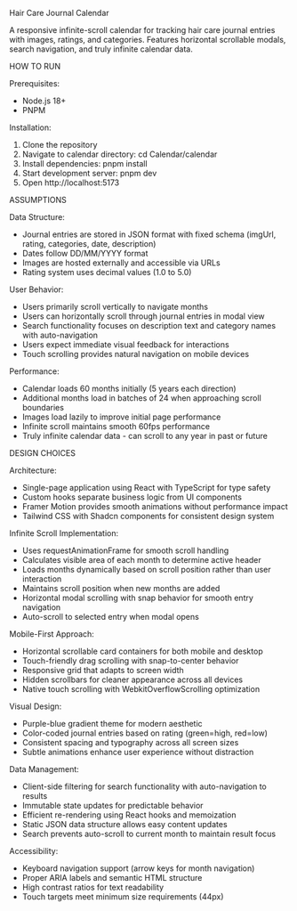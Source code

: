 Hair Care Journal Calendar

A responsive infinite-scroll calendar for tracking hair care journal entries with images, ratings, and categories. Features horizontal scrollable modals, search navigation, and truly infinite calendar data.

HOW TO RUN

Prerequisites:
- Node.js 18+
- PNPM

Installation:
1. Clone the repository
2. Navigate to calendar directory: cd Calendar/calendar
3. Install dependencies: pnpm install
4. Start development server: pnpm dev
5. Open http://localhost:5173

ASSUMPTIONS

Data Structure:
- Journal entries are stored in JSON format with fixed schema (imgUrl, rating, categories, date, description)
- Dates follow DD/MM/YYYY format
- Images are hosted externally and accessible via URLs
- Rating system uses decimal values (1.0 to 5.0)

User Behavior:
- Users primarily scroll vertically to navigate months
- Users can horizontally scroll through journal entries in modal view
- Search functionality focuses on description text and category names with auto-navigation
- Users expect immediate visual feedback for interactions
- Touch scrolling provides natural navigation on mobile devices

Performance:
- Calendar loads 60 months initially (5 years each direction)
- Additional months load in batches of 24 when approaching scroll boundaries
- Images load lazily to improve initial page performance
- Infinite scroll maintains smooth 60fps performance
- Truly infinite calendar data - can scroll to any year in past or future

DESIGN CHOICES

Architecture:
- Single-page application using React with TypeScript for type safety
- Custom hooks separate business logic from UI components
- Framer Motion provides smooth animations without performance impact
- Tailwind CSS with Shadcn components for consistent design system

Infinite Scroll Implementation:
- Uses requestAnimationFrame for smooth scroll handling
- Calculates visible area of each month to determine active header
- Loads months dynamically based on scroll position rather than user interaction
- Maintains scroll position when new months are added
- Horizontal modal scrolling with snap behavior for smooth entry navigation
- Auto-scroll to selected entry when modal opens

Mobile-First Approach:
- Horizontal scrollable card containers for both mobile and desktop
- Touch-friendly drag scrolling with snap-to-center behavior
- Responsive grid that adapts to screen width
- Hidden scrollbars for cleaner appearance across all devices
- Native touch scrolling with WebkitOverflowScrolling optimization

Visual Design:
- Purple-blue gradient theme for modern aesthetic
- Color-coded journal entries based on rating (green=high, red=low)
- Consistent spacing and typography across all screen sizes
- Subtle animations enhance user experience without distraction

Data Management:
- Client-side filtering for search functionality with auto-navigation to results
- Immutable state updates for predictable behavior
- Efficient re-rendering using React hooks and memoization
- Static JSON data structure allows easy content updates
- Search prevents auto-scroll to current month to maintain result focus

Accessibility:
- Keyboard navigation support (arrow keys for month navigation)
- Proper ARIA labels and semantic HTML structure
- High contrast ratios for text readability
- Touch targets meet minimum size requirements (44px)
